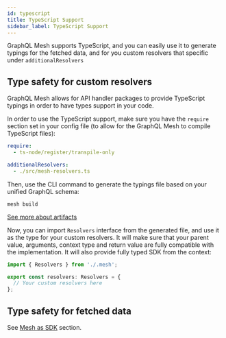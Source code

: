 ```yaml
---
id: typescript
title: TypeScript Support
sidebar_label: TypeScript Support
---
```


GraphQL Mesh supports TypeScript, and you can easily use it to generate typings for the fetched data, and for you custom resolvers that specific under `additionalResolvers`

## Type safety for custom resolvers

GraphQL Mesh allows for API handler packages to provide TypeScript typings in order to have types support in your code.

In order to use the TypeScript support, make sure you have the `require` section set in your config file (to allow for the GraphQL Mesh to compile TypeScript files):

```yaml
require:
  - ts-node/register/transpile-only

additionalResolvers:
  - ./src/mesh-resolvers.ts  
```

Then, use the CLI command to generate the typings file based on your unified GraphQL schema:
```
mesh build
```

[See more about artifacts](/getting-started/build-mesh-artifacts)

Now, you can import `Resolvers` interface from the generated file, and use it as the type for your custom resolvers. It will make sure that your parent value, arguments, context type and return value are fully compatible with the implementation. It will also provide fully typed SDK from the context:

```ts
import { Resolvers } from './.mesh';

export const resolvers: Resolvers = {
  // Your custom resolvers here
};
```


## Type safety for fetched data

See [Mesh as SDK](/docs/recipes/as-sdk) section.

